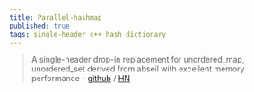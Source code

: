 ```yaml
---
title: Parallel-hashmap
published: true
tags: single-header c++ hash dictionary
---
```

> A single-header drop-in replacement for unordered_map, unordered_set derived from abseil with excellent memory performance - [github](https://github.com/greg7mdp/parallel-hashmap?tab=readme-ov-file#overview) / [HN](https://news.ycombinator.com/item?id=42603199)
